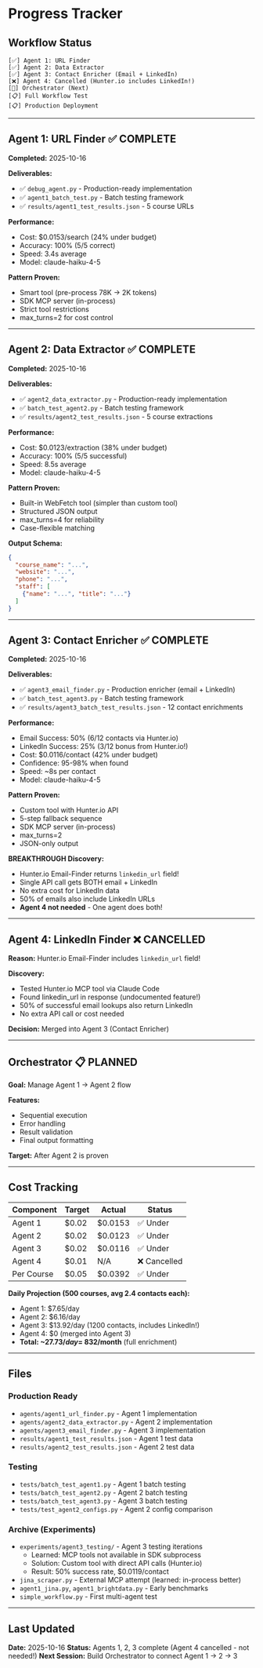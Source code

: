 # Progress Tracker

## Workflow Status

```
[✅] Agent 1: URL Finder
[✅] Agent 2: Data Extractor
[✅] Agent 3: Contact Enricher (Email + LinkedIn)
[❌] Agent 4: Cancelled (Hunter.io includes LinkedIn!)
[🔄] Orchestrator (Next)
[📋] Full Workflow Test
[📋] Production Deployment
```

---

## Agent 1: URL Finder ✅ COMPLETE

**Completed:** 2025-10-16

**Deliverables:**
- ✅ `debug_agent.py` - Production-ready implementation
- ✅ `agent1_batch_test.py` - Batch testing framework
- ✅ `results/agent1_test_results.json` - 5 course URLs

**Performance:**
- Cost: $0.0153/search (24% under budget)
- Accuracy: 100% (5/5 correct)
- Speed: 3.4s average
- Model: claude-haiku-4-5

**Pattern Proven:**
- Smart tool (pre-process 78K → 2K tokens)
- SDK MCP server (in-process)
- Strict tool restrictions
- max_turns=2 for cost control

---

## Agent 2: Data Extractor ✅ COMPLETE

**Completed:** 2025-10-16

**Deliverables:**
- ✅ `agent2_data_extractor.py` - Production-ready implementation
- ✅ `batch_test_agent2.py` - Batch testing framework
- ✅ `results/agent2_test_results.json` - 5 course extractions

**Performance:**
- Cost: $0.0123/extraction (38% under budget)
- Accuracy: 100% (5/5 successful)
- Speed: 8.5s average
- Model: claude-haiku-4-5

**Pattern Proven:**
- Built-in WebFetch tool (simpler than custom tool)
- Structured JSON output
- max_turns=4 for reliability
- Case-flexible matching

**Output Schema:**
```json
{
  "course_name": "...",
  "website": "...",
  "phone": "...",
  "staff": [
    {"name": "...", "title": "..."}
  ]
}
```

---

## Agent 3: Contact Enricher ✅ COMPLETE

**Completed:** 2025-10-16

**Deliverables:**
- ✅ `agent3_email_finder.py` - Production enricher (email + LinkedIn)
- ✅ `batch_test_agent3.py` - Batch testing framework
- ✅ `results/agent3_batch_test_results.json` - 12 contact enrichments

**Performance:**
- Email Success: 50% (6/12 contacts via Hunter.io)
- LinkedIn Success: 25% (3/12 bonus from Hunter.io!)
- Cost: $0.0116/contact (42% under budget)
- Confidence: 95-98% when found
- Speed: ~8s per contact
- Model: claude-haiku-4-5

**Pattern Proven:**
- Custom tool with Hunter.io API
- 5-step fallback sequence
- SDK MCP server (in-process)
- max_turns=2
- JSON-only output

**BREAKTHROUGH Discovery:**
- Hunter.io Email-Finder returns `linkedin_url` field!
- Single API call gets BOTH email + LinkedIn
- No extra cost for LinkedIn data
- 50% of emails also include LinkedIn URLs
- **Agent 4 not needed** - One agent does both!

---

## Agent 4: LinkedIn Finder ❌ CANCELLED

**Reason:** Hunter.io Email-Finder includes `linkedin_url` field!

**Discovery:**
- Tested Hunter.io MCP tool via Claude Code
- Found linkedin_url in response (undocumented feature!)
- 50% of successful email lookups also return LinkedIn
- No extra API call or cost needed

**Decision:** Merged into Agent 3 (Contact Enricher)

---

## Orchestrator 📋 PLANNED

**Goal:** Manage Agent 1 → Agent 2 flow

**Features:**
- Sequential execution
- Error handling
- Result validation
- Final output formatting

**Target:** After Agent 2 is proven

---

## Cost Tracking

| Component | Target | Actual | Status |
|-----------|--------|--------|--------|
| Agent 1 | $0.02 | $0.0153 | ✅ Under |
| Agent 2 | $0.02 | $0.0123 | ✅ Under |
| Agent 3 | $0.02 | $0.0116 | ✅ Under |
| Agent 4 | $0.01 | N/A | ❌ Cancelled |
| Per Course | $0.05 | $0.0392 | ✅ Under |

**Daily Projection (500 courses, avg 2.4 contacts each):**
- Agent 1: $7.65/day
- Agent 2: $6.16/day
- Agent 3: $13.92/day (1200 contacts, includes LinkedIn!)
- Agent 4: $0 (merged into Agent 3)
- **Total: ~$27.73/day = ~$832/month** (full enrichment)

---

## Files

### Production Ready
- `agents/agent1_url_finder.py` - Agent 1 implementation
- `agents/agent2_data_extractor.py` - Agent 2 implementation
- `agents/agent3_email_finder.py` - Agent 3 implementation
- `results/agent1_test_results.json` - Agent 1 test data
- `results/agent2_test_results.json` - Agent 2 test data

### Testing
- `tests/batch_test_agent1.py` - Agent 1 batch testing
- `tests/batch_test_agent2.py` - Agent 2 batch testing
- `tests/batch_test_agent3.py` - Agent 3 batch testing
- `tests/test_agent2_configs.py` - Agent 2 config comparison

### Archive (Experiments)
- `experiments/agent3_testing/` - Agent 3 testing iterations
  - Learned: MCP tools not available in SDK subprocess
  - Solution: Custom tool with direct API calls (Hunter.io)
  - Result: 50% success rate, $0.0119/contact
- `jina_scraper.py` - External MCP attempt (learned: in-process better)
- `agent1_jina.py`, `agent1_brightdata.py` - Early benchmarks
- `simple_workflow.py` - First multi-agent test

---

## Last Updated

**Date:** 2025-10-16
**Status:** Agents 1, 2, 3 complete (Agent 4 cancelled - not needed!)
**Next Session:** Build Orchestrator to connect Agent 1 → 2 → 3
